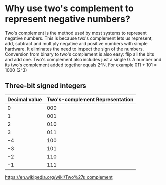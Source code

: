 # Why use two's complement to represent negative numbers?

Two's complement is the method used by most systems to represent negative numbers.  This is because two's complement lets us represent, add, subtract and multiply negative and positive numbers with simple hardware.  It eliminates the need to inspect the sign of the numbers.  Conversion from binary to two's complement is also easy: flip all the bits and add one.  Two's complement also includes just a single 0.  A number and its two's complement added together equals 2^N.  For example 011 + 101 = 1000 (2^3)

Three-bit signed integers
-------------------------
Decimal value|Two's-complement Representation
-------------|-------------------------------
0|000
1|001
2|010
3|011
−4|100
−3|101
−2|110
−1|111

https://en.wikipedia.org/wiki/Two%27s_complement